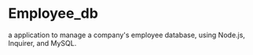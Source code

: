# Employee_db
a application to manage a company's employee database, using Node.js, Inquirer, and MySQL.
